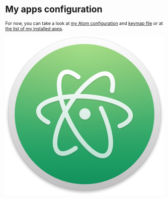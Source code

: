# My apps configuration

For now, you can take a look at [my Atom configuration](Atom.md) and [keymap file](keymap.cson) or at [the list of my installed apps](MacApps.md).

![Atom Logo](../img/atom.png "Atom Logo")
